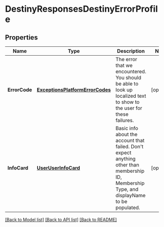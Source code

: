 # DestinyResponsesDestinyErrorProfile

## Properties
Name | Type | Description | Notes
------------ | ------------- | ------------- | -------------
**ErrorCode** | [**ExceptionsPlatformErrorCodes**](Exceptions.PlatformErrorCodes.md) | The error that we encountered. You should be able to look up localized text to show to the user for these failures. | [optional] 
**InfoCard** | [**UserUserInfoCard**](User.UserInfoCard.md) | Basic info about the account that failed. Don&#39;t expect anything other than membership ID, Membership Type, and displayName to be populated. | [optional] 

[[Back to Model list]](../README.md#documentation-for-models) [[Back to API list]](../README.md#documentation-for-api-endpoints) [[Back to README]](../README.md)


